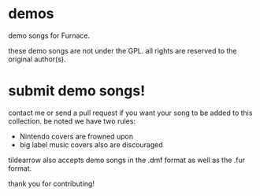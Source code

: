 # demos

demo songs for Furnace.

these demo songs are not under the GPL. all rights are reserved to the original author(s).

# submit demo songs!

contact me or send a pull request if you want your song to be added to this collection. be noted we have two rules:

- Nintendo covers are frowned upon
- big label music covers also are discouraged

tildearrow also accepts demo songs in the .dmf format as well as the .fur format.

thank you for contributing!
